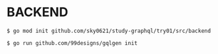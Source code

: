 # BACKEND

```
$ go mod init github.com/sky0621/study-graphql/try01/src/backend
```

```
$ go run github.com/99designs/gqlgen init
```